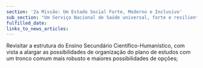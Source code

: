 ```yaml
---
section: '2a Missão: Um Estado Social Forte, Moderno e Inclusivo'
sub_section: "Um Serviço Nacional de Saúde universal, forte e resiliente"
fulfilled_date:
links_to_news_articles:
---
```


Revisitar a estrutura do Ensino Secundário Científico-Humanístico, com vista a alargar as possibilidades de organização do plano de estudos com um tronco comum mais robusto e maiores possibilidades de opções;